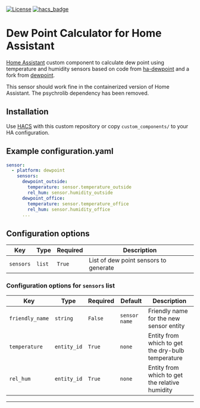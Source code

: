 [![License][license-shield]](LICENSE)
[![hacs_badge](https://img.shields.io/badge/HACS-Custom-41BDF5.svg)](https://github.com/hacs/integration)

# Dew Point Calculator for Home Assistant
[Home Assistant](https://www.home-assistant.io/) custom component to calculate dew point using temperature and humidity sensors based on
code from [ha-dewpoint](https://github.com/alf-scotland/ha-dewpoint) and a fork from [dewpoint](https://github.com/elwing00/home-assistant-dewpoint).

This sensor should work fine in the containerized version of Home Assistant. The psychrolib dependency has been removed.

## Installation
Use [HACS](https://hacs.xyz/) with this custom repository or copy `custom_components/` to your HA configuration.

## Example configuration.yaml
```yaml
sensor:
  - platform: dewpoint
    sensors:
      dewpoint_outside:
        temperature: sensor.temperature_outside
        rel_hum: sensor.humidity_outside
      dewpoint_office:
        temperature: sensor.temperature_office
        rel_hum: sensor.humidity_office
      ...
```

## Configuration options
Key | Type | Required | Description
-- | -- | -- | --
`sensors` | `list` | `True` | List of dew point sensors to generate

### Configuration options for `sensors` list

Key | Type | Required | Default | Description
-- | -- | -- | -- | --
`friendly_name` | `string` | `False` | `sensor name` | Friendly name for the new sensor entity
`temperature` | `entity_id` | `True` | `none` | Entity from which to get the dry-bulb temperature
`rel_hum` | `entity_id` | `True` | `none` | Entity from which to get the relative humidity

***

[license-shield]: https://img.shields.io/github/license/jruby411/home-assistant-dewpoint.svg?style=for-the-badge
